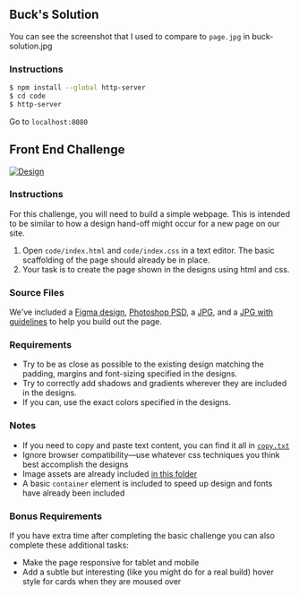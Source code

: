 ## Buck's Solution

You can see the screenshot that I used to compare to `page.jpg` in buck-solution.jpg

### Instructions

```bash
$ npm install --global http-server
$ cd code
$ http-server
```

Go to `localhost:8080`

## Front End Challenge

[![Design](https://raw.githubusercontent.com/qualialabs/fed-challenge/master/designs/thumbnail.jpg)](https://raw.githubusercontent.com/qualialabs/fed-challenge/master/designs/page.jpg)

### Instructions

For this challenge, you will need to build a simple webpage. This is intended to be similar to how a design hand-off might occur for a new page on our site.

1. Open `code/index.html` and `code/index.css` in a text editor. The basic scaffolding of the page should already be in place.
2. Your task is to create the page shown in the designs using html and css.

### Source Files

We've included a [Figma design](https://www.figma.com/community/file/976605049059131489), [Photoshop PSD](https://github.com/qualialabs/fed-challenge/raw/master/designs/page.psd), a [JPG](https://raw.githubusercontent.com/qualialabs/fed-challenge/master/designs/page.jpg), and a [JPG with guidelines](https://raw.githubusercontent.com/qualialabs/fed-challenge/master/designs/page-guidelines.jpg) to help you build out the page.

### Requirements

- Try to be as close as possible to the existing design matching the padding, margins and font-sizing specified in the designs.
- Try to correctly add shadows and gradients wherever they are included in the designs.
- If you can, use the exact colors specified in the designs.

### Notes

- If you need to copy and paste text content, you can find it all in [`copy.txt`](https://github.com/qualialabs/fed-challenge/blob/master/copy.txt)
- Ignore browser compatibility—use whatever css techniques you think best accomplish the designs
- Image assets are already included [in this folder](https://github.com/qualialabs/fed-challenge/tree/master/code/images)
- A basic `container` element is included to speed up design and fonts have already been included

### Bonus Requirements

If you have extra time after completing the basic challenge you can also complete these additional tasks:

- Make the page responsive for tablet and mobile
- Add a subtle but interesting (like you might do for a real build) hover style for cards when they are moused over
